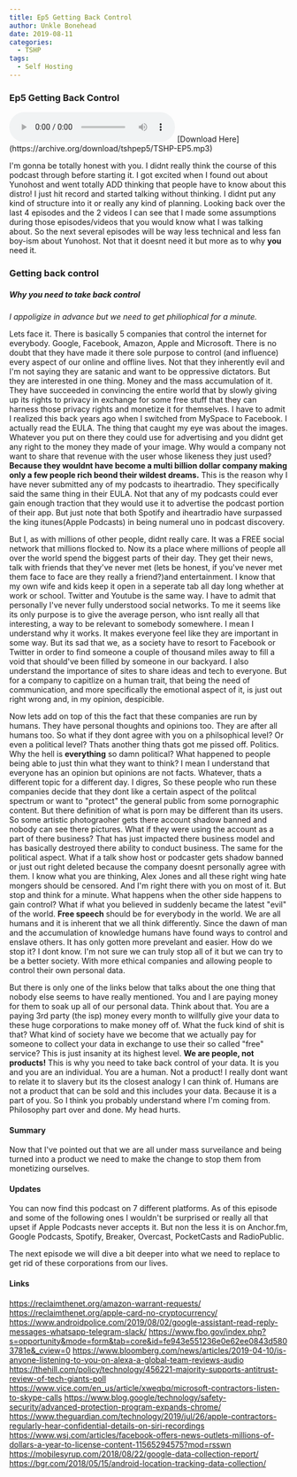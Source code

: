 ```yaml
---
title: Ep5 Getting Back Control
author: Unkle Bonehead
date: 2019-08-11
categories:
  - TSHP
tags: 
  - Self Hosting
---
```

### Ep5 Getting Back Control
 
 <audio controls>
    <source src="https://archive.org/download/tshpep5/TSHP-EP5.mp3">
    </audio>
[Download Here](https://archive.org/download/tshpep5/TSHP-EP5.mp3)

I'm gonna be totally honest with you. I didnt really think the course of this podcast through before starting it. I got excited when I found out about Yunohost and went totally ADD thinking that people have to know about this distro!
I just hit record and started talking without thinking. I didnt put any kind of structure into it or really any kind of planning. Looking back over the last 4 episodes and the 2 videos I can see that I made some assumptions during those episodes/videos that you would know what I was talking about. So the next several episodes will be way less technical and less fan boy-ism about Yunohost. Not that it doesnt need it but more as to why **you** need it.


### Getting back control
##### Why you need to take back control
*I appoligize in advance but we need to get philiophical for a minute.*

Lets face it. There is basically 5 companies that control the internet for everybody. Google, Facebook, Amazon, Apple and Microsoft. There is no doubt that they have made it there sole purpose to control (and influence) every aspect of our online and offline lives. Not that they inherently evil and I'm not saying they are satanic and want to be oppressive dictators. But they are interested in one thing. Money and the mass accumulation of it. They have succeeded in convincing the entire world that by slowly giving up its rights to privacy in exchange for some free stuff that they can harness those privacy rights and monetize it for themselves. 
I have to admit I realized this back years ago when I switched from MySpace to Facebook. I actually read the EULA. The thing that caught my eye was about the images. Whatever you put on there they could use for advertising and you didnt get any right to the money they made of your image. Why would a company not want to share that revenue with the user whose likeness they just used? **Because they wouldnt have become a multi billion dollar company making only a few people rich beond their wildest dreams.** This is the reason why I have never submitted any of my podcasts to iheartradio. They specifically said the same thing in their EULA. Not that any of my podcasts could ever gain enough traction that they would use it to advertise the podcast portion of their app. But just note that both Spotify and iheartradio have surpassed the king itunes(Apple Podcasts) in being numeral uno in podcast discovery. 

But I, as with millions of other people, didnt really care. It was a FREE social network that millions flocked to. Now its a place where millions of people all over the world spend the biggest parts of their day. They get their news, talk with friends that they've never met (lets be honest, if you've never met them face to face are they really a friend?)and entertainment. I know that my own wife and kids keep it open in a seperate tab all day long whether at work or school. Twitter and Youtube is the same way. I have to admit that personally I've never fully understood social networks. To me it seems like its only purpose is to give the average person, who isnt really all that interesting, a way to be relevant to somebody somewhere. I mean I understand why it works. It makes everyone feel like they are important in some way. But its sad that we, as a society have to resort to Facebook or Twitter in order to find someone a couple of thousand miles away to fill a void that should've been filled by someone in our backyard. I also understand the importance of sites to share ideas and tech to everyone. But for a company to capitlize on a human trait, that being the need of communication, and more specifically the emotional aspect of it, is just out right wrong and, in my opinion, despicible. 

Now lets add on top of this the fact that these companies are run by humans. They have personal thoughts and opinions too. They are after all humans too. So what if they dont agree with you on a philsophical level? Or even a political level? Thats another thing thats got me pissed off. Politics. Why the hell is **everything** so damn political? What happened to people being able to just thin what they want to think? I mean I understand that everyone has an opinion but opinions are not facts. Whatever, thats a different topic for a different day. 
I digres, So these people who run these companies decide that they dont like a certain aspect of the politcal spectrum or want to "protect" the general public from some pornographic content. But there definition of what is porn may be different than its users. So some artistic photograoher gets there account shadow banned and nobody can see there pictures. What if they were using the account as a part of there business? That has just impacted there business model and has basically destroyed there ability to conduct business. The same for the political aspect. What if a talk show host or podcaster gets shadow banned or just out right deleted because the company doesnt personally agree with them. I know what you are thinking, Alex Jones and all these right wing hate mongers should be censored. And I'm right there with you on most of it. But stop and think for a minute. What happens when the other side happens to gain control? What if what you believed in suddenly became the latest "evil" of the world. **Free speech** should be for everybody in the world. We are all humans and it is inherent that we all think differently. Since the dawn of man and the accumulation of knowledge humans have found ways to control and enslave others. It has only gotten more prevelant and easier. How do we stop it? I dont know. I'm not sure we can truly stop all of it but we can try to be a better society. With more ethical companies and allowing people to control their own personal data.

But there is only one of the links below that talks about the one thing that nobody else seems to have really mentioned. You and I are paying money for them to soak up all of our personal data. Think about that. You are a paying  3rd party (the isp) money every month to willfully give your data to these huge corporations to make money off of. What the fuck kind of shit is that? 
What kind of society have we become that we actually pay for someone to collect your data in exchange to use their so called "free" service? This is just insanity at its highest level. **We are people, not products!**
This is why you need to take back control of your data. It is you and you are an individual. You are a human. Not a product! I really dont want to relate it to slavery but its the closest analogy I can think of. Humans are not a product that can be sold and this includes your data. Because it is a part of you.
So I think you probably understand where I'm coming from. Philosophy part over and done. My head hurts. 

#### Summary
Now that I've pointed out that we are all under mass surveilance and being turned into a product we need to make the change to stop them from monetizing ourselves. 

#### Updates
You can now find this podcast on 7 different platforms. As of this episode and some of the following ones I wouldn't be surprised or really all that upset if Apple Podcasts never accepts it. But non the less it is on Anchor.fm, Google Podcasts, Spotify, Breaker, Overcast, PocketCasts and RadioPublic. 

The next episode we will dive a bit deeper into what we need to replace to get rid of these corporations from our lives.

#### Links
https://reclaimthenet.org/amazon-warrant-requests/
https://reclaimthenet.org/apple-card-no-cryptocurrency/
https://www.androidpolice.com/2019/08/02/google-assistant-read-reply-messages-whatsapp-telegram-slack/
https://www.fbo.gov/index.php?s=opportunity&mode=form&tab=core&id=fe943e551236e0e62ee0843d5803781e&_cview=0
https://www.bloomberg.com/news/articles/2019-04-10/is-anyone-listening-to-you-on-alexa-a-global-team-reviews-audio
https://thehill.com/policy/technology/456221-majority-supports-antitrust-review-of-tech-giants-poll
https://www.vice.com/en_us/article/xweqbq/microsoft-contractors-listen-to-skype-calls
https://www.blog.google/technology/safety-security/advanced-protection-program-expands-chrome/
https://www.theguardian.com/technology/2019/jul/26/apple-contractors-regularly-hear-confidential-details-on-siri-recordings
https://www.wsj.com/articles/facebook-offers-news-outlets-millions-of-dollars-a-year-to-license-content-11565294575?mod=rsswn
https://mobilesyrup.com/2018/08/22/google-data-collection-report/
https://bgr.com/2018/05/15/android-location-tracking-data-collection/

